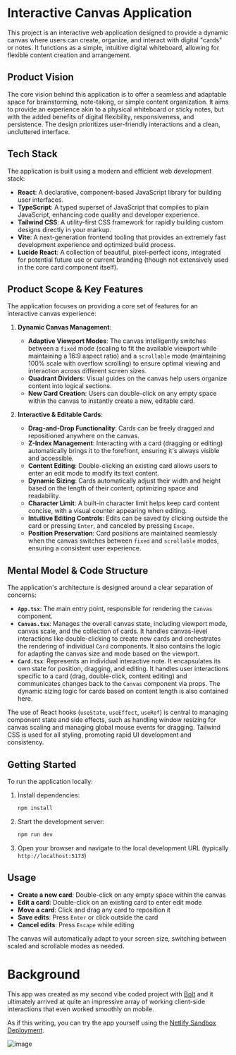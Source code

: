 # Interactive Canvas Application

This project is an interactive web application designed to provide a dynamic canvas where users can create, organize, and interact with digital "cards" or notes. It functions as a simple, intuitive digital whiteboard, allowing for flexible content creation and arrangement.

## Product Vision

The core vision behind this application is to offer a seamless and adaptable space for brainstorming, note-taking, or simple content organization. It aims to provide an experience akin to a physical whiteboard or sticky notes, but with the added benefits of digital flexibility, responsiveness, and persistence. The design prioritizes user-friendly interactions and a clean, uncluttered interface.

## Tech Stack

The application is built using a modern and efficient web development stack:

*   **React**: A declarative, component-based JavaScript library for building user interfaces.
*   **TypeScript**: A typed superset of JavaScript that compiles to plain JavaScript, enhancing code quality and developer experience.
*   **Tailwind CSS**: A utility-first CSS framework for rapidly building custom designs directly in your markup.
*   **Vite**: A next-generation frontend tooling that provides an extremely fast development experience and optimized build process.
*   **Lucide React**: A collection of beautiful, pixel-perfect icons, integrated for potential future use or current branding (though not extensively used in the core card component itself).

## Product Scope & Key Features

The application focuses on providing a core set of features for an interactive canvas experience:

1.  **Dynamic Canvas Management**:
    *   **Adaptive Viewport Modes**: The canvas intelligently switches between a `fixed` mode (scaling to fit the available viewport while maintaining a 16:9 aspect ratio) and a `scrollable` mode (maintaining 100% scale with overflow scrolling) to ensure optimal viewing and interaction across different screen sizes.
    *   **Quadrant Dividers**: Visual guides on the canvas help users organize content into logical sections.
    *   **New Card Creation**: Users can double-click on any empty space within the canvas to instantly create a new, editable card.

2.  **Interactive & Editable Cards**:
    *   **Drag-and-Drop Functionality**: Cards can be freely dragged and repositioned anywhere on the canvas.
    *   **Z-Index Management**: Interacting with a card (dragging or editing) automatically brings it to the forefront, ensuring it's always visible and accessible.
    *   **Content Editing**: Double-clicking an existing card allows users to enter an edit mode to modify its text content.
    *   **Dynamic Sizing**: Cards automatically adjust their width and height based on the length of their content, optimizing space and readability.
    *   **Character Limit**: A built-in character limit helps keep card content concise, with a visual counter appearing when editing.
    *   **Intuitive Editing Controls**: Edits can be saved by clicking outside the card or pressing `Enter`, and canceled by pressing `Escape`.
    *   **Position Preservation**: Card positions are maintained seamlessly when the canvas switches between `fixed` and `scrollable` modes, ensuring a consistent user experience.

## Mental Model & Code Structure

The application's architecture is designed around a clear separation of concerns:

*   **`App.tsx`**: The main entry point, responsible for rendering the `Canvas` component.
*   **`Canvas.tsx`**: Manages the overall canvas state, including viewport mode, canvas scale, and the collection of cards. It handles canvas-level interactions like double-clicking to create new cards and orchestrates the rendering of individual `Card` components. It also contains the logic for adapting the canvas size and mode based on the viewport.
*   **`Card.tsx`**: Represents an individual interactive note. It encapsulates its own state for position, dragging, and editing. It handles user interactions specific to a card (drag, double-click, content editing) and communicates changes back to the `Canvas` component via props. The dynamic sizing logic for cards based on content length is also contained here.

The use of React hooks (`useState`, `useEffect`, `useRef`) is central to managing component state and side effects, such as handling window resizing for canvas scaling and managing global mouse events for dragging. Tailwind CSS is used for all styling, promoting rapid UI development and consistency.

## Getting Started

To run the application locally:

1. Install dependencies:
   ```bash
   npm install
   ```

2. Start the development server:
   ```bash
   npm run dev
   ```

3. Open your browser and navigate to the local development URL (typically `http://localhost:5173`)

## Usage

- **Create a new card**: Double-click on any empty space within the canvas
- **Edit a card**: Double-click on an existing card to enter edit mode
- **Move a card**: Click and drag any card to reposition it
- **Save edits**: Press `Enter` or click outside the card
- **Cancel edits**: Press `Escape` while editing

The canvas will automatically adapt to your screen size, switching between scaled and scrollable modes as needed.

# Background
This app was created as my second vibe coded project with [Bolt](https://bolt.new/) and it ultimately arrived at quite an impressive array of working client-side interactions that even worked smoothly on mobile.

As if this writing, you can try the app yourself using the [Netlify Sandbox Deployment](https://cheerful-sfogliatella-b069a6.netlify.app/).

![image](https://github.com/user-attachments/assets/c4015ef2-a364-47d3-89b8-bcf8951f562b)
